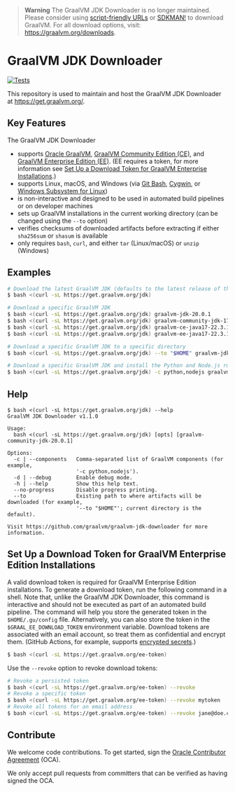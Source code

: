 > **Warning**
> The GraalVM JDK Downloader is no longer maintained.
> Please consider using [script-friendly URLs][script-friendly] or [SDKMAN!][sdkman] to download GraalVM.
> For all download options, visit: https://graalvm.org/downloads.

# GraalVM JDK Downloader

[![Tests](https://github.com/graalvm/graalvm-jdk-downloader/actions/workflows/main.yml/badge.svg)](https://github.com/graalvm/graalvm-jdk-downloader/actions/workflows/main.yml)

This repository is used to maintain and host the GraalVM JDK Downloader at https://get.graalvm.org/.

## Key Features

The GraalVM JDK Downloader

- supports [Oracle GraalVM][graalvm], [GraalVM Community Edition (CE)][ce], and [GraalVM Enterprise Edition (EE)][ee]. (EE requires a token, for more information see [Set Up a Download Token for GraalVM Enterprise Installations](#set-up-a-download-token-for-graalvm-enterprise-installations).)
- supports Linux, macOS, and Windows (via [Git Bash][git-bash], [Cygwin][cygwin], or [Windows Subsystem for Linux][wsl])
- is non-interactive and designed to be used in automated build pipelines or on developer machines
- sets up GraalVM installations in the current working directory (can be changed using the `--to` option)
- verifies checksums of downloaded artifacts before extracting if either `sha256sum` or `shasum` is available
- only requires `bash`, `curl`, and either `tar` (Linux/macOS) or `unzip` (Windows)


## Examples

```bash
# Download the latest GraalVM JDK (defaults to the latest release of the JDK and, if a token is found, to EE)
$ bash <(curl -sL https://get.graalvm.org/jdk)

# Download a specific GraalVM JDK
$ bash <(curl -sL https://get.graalvm.org/jdk) graalvm-jdk-20.0.1           # Oracle GraalVM for JDK 20
$ bash <(curl -sL https://get.graalvm.org/jdk) graalvm-community-jdk-17.0.7 # GraalVM Community Edition for JDK 17
$ bash <(curl -sL https://get.graalvm.org/jdk) graalvm-ce-java17-22.3.1     # GraalVM Community Edition 22.3.X and earlier
$ bash <(curl -sL https://get.graalvm.org/jdk) graalvm-ee-java17-22.3.1     # GraalVM Enterprise Edition 22.3.X and earlier

# Download a specific GraalVM JDK to a specific directory
$ bash <(curl -sL https://get.graalvm.org/jdk) --to "$HOME" graalvm-jdk-20.0.1

# Download a specific GraalVM JDK and install the Python and Node.js runtimes
$ bash <(curl -sL https://get.graalvm.org/jdk) -c python,nodejs graalvm-jdk-20.0.1
```

## Help

```
$ bash <(curl -sL https://get.graalvm.org/jdk) --help
GraalVM JDK Downloader v1.1.0

Usage:
  bash <(curl -sL https://get.graalvm.org/jdk) [opts] [graalvm-community-jdk-20.0.1]

Options:
  -c | --components   Comma-separated list of GraalVM components (for example,
                      '-c python,nodejs').
  -d | --debug        Enable debug mode.
  -h | --help         Show this help text.
  --no-progress       Disable progress printing.
  --to                Existing path to where artifacts will be downloaded (for example,
                      '--to "$HOME"'; current directory is the default).

Visit https://github.com/graalvm/graalvm-jdk-downloader for more information.
```

## Set Up a Download Token for GraalVM Enterprise Edition Installations

A valid download token is required for GraalVM Enterprise Edition installations.
To generate a download token, run the following command in a shell.
Note that, unlike the GraalVM JDK Downloader, this command is interactive and should not be executed as part of an automated build pipeline.
The command will help you store the generated token in the `$HOME/.gu/config` file.
Alternatively, you can also store the token in the `$GRAAL_EE_DOWNLOAD_TOKEN` environment variable.
Download tokens are associated with an email account, so treat them as confidential and encrypt them. (GitHub Actions, for example, supports [encrypted secrets][gha-secrets].)

```bash
$ bash <(curl -sL https://get.graalvm.org/ee-token)
```

Use the `--revoke` option to revoke download tokens:

```bash
# Revoke a persisted token
$ bash <(curl -sL https://get.graalvm.org/ee-token) --revoke
# Revoke a specific token
$ bash <(curl -sL https://get.graalvm.org/ee-token) --revoke mytoken
# Revoke all tokens for an email address
$ bash <(curl -sL https://get.graalvm.org/ee-token) --revoke jane@doe.com
```

## Contribute

We welcome code contributions. To get started, sign the [Oracle Contributor Agreement][oca] (OCA).

We only accept pull requests from committers that can be verified as having signed the OCA.


[ce]: https://github.com/graalvm/graalvm-ce-builds/releases
[cygwin]: https://www.cygwin.com/
[ee]: https://www.oracle.com/downloads/graalvm-downloads.html
[gha-secrets]: https://docs.github.com/en/actions/security-guides/encrypted-secrets#creating-encrypted-secrets-for-a-repository
[git-bash]: https://git-scm.com/download/win
[graalvm]: https://graalvm.org
[oca]: https://oca.opensource.oracle.com
[script-friendly]: https://www.oracle.com/java/technologies/jdk-script-friendly-urls/
[sdkman]: https://sdkman.io/
[wsl]: https://docs.microsoft.com/en-us/windows/wsl/install
